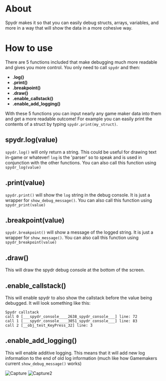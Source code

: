 About
===

Spydr makes it so that you can easily debug structs, arrays, variables, and more in a way that will show the data in a more cohesive way. 

How to use
===

There are 5 functions included that make debugging much more readable and gives you more control. You only need to call `spydr` and then:
- **.log()**
- **.print()**
- **.breakpoint()**
- **.draw()**
- **.enable_callstack()**
- **.enable_add_logging()**

With these 5 functions you can input nearly any game maker data into them and get a more readable outcome! For example you can easily print the contents of a struct by typing `spydr.print(my_struct)`.

spydr.log(value)
---

`spydr.log()` will only return a string. This could be useful for drawing text in-game or whatever! `log` is the 'parser' so to speak and is used in conjunction with the other functions. You can also call this function using `spydr_log(value)`

.print(value)
---

`spydr.print()` will show the `log` string in the debug console. It is just a wrapper for `show_debug_message()`. You can also call this function using `spydr_print(value)`

.breakpoint(value)
---

`spydr.breakpoint()` will show a message of the logged string. It is just a wrapper for `show_message()`. You can also call this function using `spydr_breakpoint(value)`

.draw()
---
This will draw the spydr debug console at the bottom of the screen. 


.enable_callstack()
---
This will enable spydr to also show the callstack before the value being debugged. It will look something like this:
```
Spydr callstack
call 0 [___spydr_console____2638_spydr_console___] line: 72
call 1 [___spydr_console____3051_spydr_console___] line: 83
call 2 [__obj_test_KeyPress_32] line: 3
```

.enable_add_logging()
---
This will enable additive logging. This means that it will add new log information to the end of old log information (much like how Gamemakers current `show_debug_message()` works)

![Capture](https://user-images.githubusercontent.com/25496262/179115660-0a4e643b-3e12-4a78-83cf-8d75d979baf9.PNG)
![Capture2](https://user-images.githubusercontent.com/25496262/179115667-cf313d6b-8b39-4051-8f63-bed08faa0e38.PNG)

